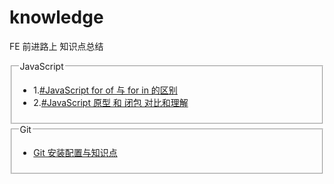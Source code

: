 # knowledge
FE 前进路上 知识点总结
<section>
<fieldset>
<legend>JavaScript</legend>
<ul>
<li>1.<a href="https://github.com/ClarenceC/knowledge/issues/1">#JavaScript for of 与 for in 的区别</a></li>
<li>2.<a href="https://github.com/ClarenceC/knowledge/issues/2">#JavaScript 原型 和 闭包 对比和理解</a></li>
</ul>
</fieldset>
</section>
<fieldset>
<legend>Git</legend>
<ul>
<li><a href="https://github.com/ClarenceC/knowledge/issues/3">Git 安装配置与知识点</a></li>
</ul>
</fieldset>
